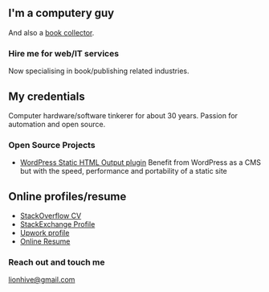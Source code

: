 ## I'm a computery guy

And also a [book collector](http://leonsbooks.github.io). 

### Hire me for web/IT services

Now specialising in book/publishing related industries. 

## My credentials

Computer hardware/software tinkerer for about 30 years. Passion for automation and open source.

### Open Source Projects

 - [WordPress Static HTML Output plugin](https://wordpress.org/plugins/static-html-output-plugin/) Benefit from WordPress as a CMS but with the speed, performance and portability of a static site

## Online profiles/resume

 - [StackOverflow CV](https://stackoverflow.com/cv/cloud)
 - [StackExchange Profile](http://stackexchange.com/users/1838097/leon-stafford)
 - [Upwork profile](https://www.upwork.com/freelancers/~0141e7640942d9fbd1)
 - [Online Resume](https://careers.stackoverflow.com/cloud) 

### Reach out and touch me

[lionhive@gmail.com](mailto:lionhive@gmail.com)

